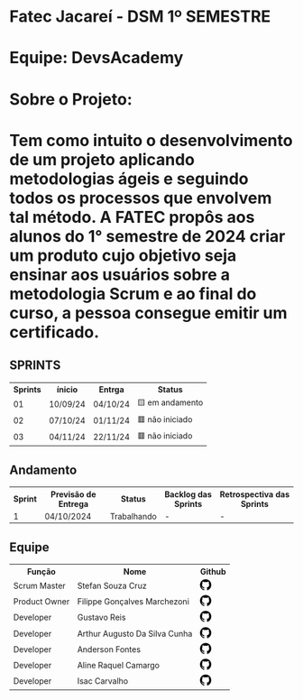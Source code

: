 # Fatec Jacareí - DSM 1º SEMESTRE #
# Equipe: DevsAcademy #
# Sobre o Projeto: #
# Tem como intuito o desenvolvimento de um projeto aplicando metodologias ágeis e seguindo todos os processos que envolvem tal método. A FATEC propôs aos alunos do 1° semestre de 2024 criar um produto cujo objetivo seja ensinar aos usuários sobre a metodologia Scrum e ao final do curso, a pessoa consegue emitir um certificado. #



<h2>SPRINTS</h2>
<table>
    <tr>
        <th>Sprints</th>
        <th>ínicio</th>
        <th>Entrga</th>
        <th>Status</th>
    </tr>
    <tr>
        <td>01</td>
        <td>10/09/24</td>
        <td>04/10/24</td>
        <td>🟨 em andamento</td>
    </tr>
    <tr>
        <td>02</td>
        <td>07/10/24</td>
        <td>01/11/24</td>
        <td>🟥 não iniciado</td>
    </tr>
    <tr>
        <td>03</td>
        <td>04/11/24</td>
        <td>22/11/24</td>
        <td>🟥 não iniciado</td>
    </tr>
    </tr>
</table>



<h2>Andamento</h2>

<table>
    <tr>
        <th>Sprint</th>
        <th>Previsão de Entrega</th>
        <th>Status</th>
        <th>Backlog das Sprints</th>
        <th>Retrospectiva das Sprints</th>
    </tr>
    <tr>
        <td>1</td>
        <td>04/10/2024</td>
        <td>Trabalhando</td>
        <td>-</td>
        <td>-</td>
    </tr>
</table>

<h2>Equipe</h2>

<table>
    <tr>
        <th>Função</th>
        <th>Nome</th>
        <th>Github</th>
    </tr>
    <tr>
        <td>Scrum Master</td>
        <td>Stefan Souza Cruz</td>
        <td><a href=https://github.com/Stefan0212><img src="Images/github-logo.png" style="height:20px; width:20px;"></a></td>
    </tr>
    <tr>
        <td>Product Owner</td>
        <td>Filippe Gonçalves Marchezoni</td>
        <td><a href=https://github.com/FilippeGM><img src="Images/github-logo.png" style="height:20px; width:20px;"></a></td>
    </tr>
    <tr>
        <td>Developer</td>
        <td>Gustavo Reis</td>
        <td><a href=https://github.com/GustavoReis-xml><img src="Images/github-logo.png" style="height:20px; width:20px;"></a></td>
    </tr>
    <tr>
        <td>Developer</td>
        <td>Arthur Augusto Da Silva Cunha</td>
        <td><a href=https://github.com/ArthurAugusto10><img src="Images/github-logo.png" style="height:20px; width:20px;"></a></td>
    </tr>
    <tr>
        <td>Developer</td>
        <td>Anderson Fontes</td>
        <td><a href=https://github.com/Anderson-Fontes><img src="Images/github-logo.png" style="height:20px; width:20px;"></a></td>
    </tr>
    <tr>
        <td>Developer</td>
        <td>Aline Raquel Camargo</td>
        <td><a href=https://github.com/AlineRaquelC><img src="Images/github-logo.png" style="height:20px; width:20px;"></a></td>
    </tr>
    <tr>
        <td>Developer</td>
        <td>Isac Carvalho</td>
        <td><a href=https://github.com/IsacCarvalho2><img src="Images/github-logo.png" style="height:20px; width:20px;"></a></td>
    </tr>
</table>
